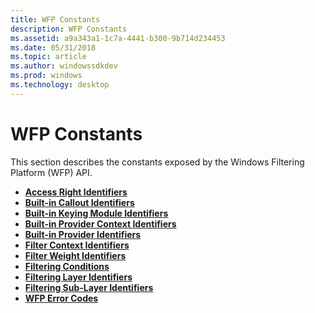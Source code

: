 ```yaml
---
title: WFP Constants
description: WFP Constants
ms.assetid: a9a343a1-1c7a-4441-b300-9b714d234453
ms.date: 05/31/2018
ms.topic: article
ms.author: windowssdkdev
ms.prod: windows
ms.technology: desktop
---
```


# WFP Constants

This section describes the constants exposed by the Windows Filtering Platform (WFP) API.

-   [**Access Right Identifiers**](access-right-identifiers.md)
-   [**Built-in Callout Identifiers**](built-in-callout-identifiers.md)
-   [**Built-in Keying Module Identifiers**](built-in-keying-module-identifiers.md)
-   [**Built-in Provider Context Identifiers**](built-in-provider-context-identifiers.md)
-   [**Built-in Provider Identifiers**](built-in-provider-identifiers.md)
-   [**Filter Context Identifiers**](filter-context-identifiers.md)
-   [**Filter Weight Identifiers**](filter-weight-identifiers.md)
-   [**Filtering Conditions**](filtering-conditions.md)
-   [**Filtering Layer Identifiers**](management-filtering-layer-identifiers-.md)
-   [**Filtering Sub-Layer Identifiers**](management-filtering-sublayer-identifiers.md)
-   [**WFP Error Codes**](wfp-error-codes.md)

 

 




